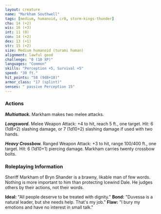 ```yaml
---
layout: creature
name: "Markham Southwell"
tags: [medium, humanoid, cr0, storm-kings-thunder]
cha: 14 (+2)
wis: 16 (+3)
int: 11 (0)
con: 14 (+2)
dex: 13 (+1)
str: 15 (+2)
size: Medium humanoid (turami human)
alignment: lawful good
challenge: "0 (10 XP)"
languages: "Common"
skills: "Perception +5, Survival +5"
speed: "30 ft."
hit_points: "58 (9d8+18)"
armor_class: "17 (splint)"
senses: " passive Perception 15"
---
```


### Actions

***Multiattack.*** Markham makes two melee attacks.

***Longsword.*** Melee Weapon Attack: +4 to hit, reach 5 ft., one target. Hit: 6 (1d8+2) slashing damage, or 7 (1d10+2) slashing damage if used with two hands.

***Heavy Crossbow.*** Ranged Weapon Attack: +3 to hit, range 100/400 ft., one target. Hit: 6 (1d10+1) piercing damage. Markham carries twenty crossbow bolts.

### Roleplaying Information

Sheriff Markham of Bryn Shander is a brawny, likable man of few words. Nothing is more important to him than protecting Icewind Dale. He judges others by their actions, not their words.

**Ideal:** "All people deserve to be treated with dignity."
**Bond:** "Duvessa is a natural leader, but she needs help. That's my job."
**Flaw:** "I bury my emotions and have no interest in small talk."

